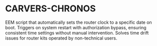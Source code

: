 # CARVERS-CHRONOS
EEM script that automatically sets the router clock to a specific date on boot. Triggers on system restart with authorization bypass, ensuring consistent time settings without manual intervention. Solves time drift issues for router kits operated by non-technical users.
